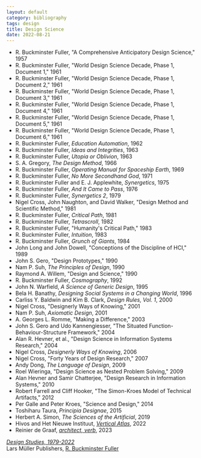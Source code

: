 ```yaml
---
layout: default
category: bibliography
tags: design
title: Design Science
date: 2022-08-21
---
```


* R. Buckminster Fuller, "A Comprehensive Anticipatory Design Science," 1957
* R. Buckminster Fuller, "World Design Science Decade, Phase 1, Document 1," 1961
* R. Buckminster Fuller, "World Design Science Decade, Phase 1, Document 2," 1961
* R. Buckminster Fuller, "World Design Science Decade, Phase 1, Document 3," 1961
* R. Buckminster Fuller, "World Design Science Decade, Phase 1, Document 4," 1961
* R. Buckminster Fuller, "World Design Science Decade, Phase 1, Document 5," 1961
* R. Buckminster Fuller, "World Design Science Decade, Phase 1, Document 6," 1961
* R. Buckminster Fuller, *Education Automation*, 1962
* R. Buckminster Fuller, *Ideas and Integrities*, 1963
* R. Buckminster Fuller, *Utopia or Oblivion*, 1963
* S. A. Gregory, *The Design Method*, 1966
* R. Buckminster Fuller, *Operating Manual for Spaceship Earth*, 1969
* R. Buckminster Fuller, *No More Secondhand God*, 1971
* R. Buckminster Fuller and E. J. Applewhite, *Synergetics*, 1975
* R. Buckminster Fuller, *And It Came to Pass*, 1976
* R. Buckminster Fuller, *Synergetics 2*, 1979
* Nigel Cross, John Naughton, and David Walker, "Design Method and Scientific Method," 1981
* R. Buckminster Fuller, *Critical Path*, 1981
* R. Buckminster Fuller, *Tetrascroll*, 1982
* R. Buckminster Fuller, "Humanity's Critical Path," 1983
* R. Buckminster Fuller, *Intuition*, 1983
* R. Buckminster Fuller, *Grunch of Giants*, 1984
* John Long and John Dowell, "Conceptions of the Discipline of HCI," 1989
* John S. Gero, "Design Prototypes," 1990
* Nam P. Suh, *The Principles of Design*, 1990
* Raymond A. Willem, "Design and Science," 1990
* R. Buckminster Fuller, *Cosmography*, 1992
* John N. Warfield, *A Science of Generic Design*, 1995
* Bela H. Banathy, *Designing Social Systems in a Changing World*, 1996
* Carliss Y. Baldwin and Kim B. Clark, *Design Rules, Vol. 1*, 2000
* Nigel Cross, "Designerly Ways of Knowing," 2001
* Nam P. Suh, *Axiomatic Design*, 2001
* A. Georges L. Romme, "Making a Difference," 2003
* John S. Gero and Udo Kannengiesser, "The Situated Function-Behaviour-Structure Framework," 2004
* Alan R. Hevner, et al., "Design Science in Information Systems Research," 2004
* Nigel Cross, *Designerly Ways of Knowing*, 2006
* Nigel Cross, "Forty Years of Design Research," 2007
* Andy Dong, *The Language of Design*, 2009
* Roel Wieringa, "Design Science as Nested Problem Solving," 2009
* Alan Hevner and Samir Chatterjee, "Design Research in Information Systems," 2010
* Robert Farrell and Cliff Hooker, "The Simon-Kroes Model of Technical Artifacts," 2012
* Per Galle and Peter Kroes, "Science and Design," 2014
* Toshiharu Taura, *Principia Designae*, 2015
* Herbert A. Simon, *The Sciences of the Artificial*, 2019
* Hivos and Het Nieuwe Instituut, [*Vertical Atlas*](https://verticalatlas.net/), 2022
* Reinier de Graaf,  [*architect, verb*](https://www.versobooks.com/en-ca/products/2676-architect-verb), 2023

[*Design Studies, 1979-2022*](https://www.sciencedirect.com/journal/design-studies)
<br>Lars Müller Publishers, [R. Buckminster Fuller](https://www.lars-mueller-publishers.com/r-buckminster-fuller)
